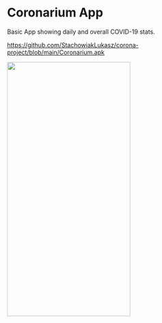 # Coronarium App

Basic App showing daily and overall COVID-19 stats.

https://github.com/StachowiakLukasz/corona-project/blob/main/Coronarium.apk

<img src="https://github.com/StachowiakLukasz/corona-project/blob/main/CoronariumMain.jpg" width="288" height="592">

